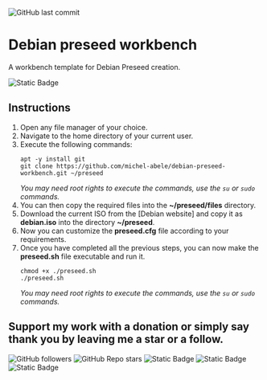 ![GitHub last commit](https://img.shields.io/github/last-commit/michel-abele/debian-preseed-workbench?style=for-the-badge)

# Debian preseed workbench
A workbench template for Debian Preseed creation.

![Static Badge](https://img.shields.io/badge/12-logo?style=for-the-badge&logo=Debian&logoColor=%23ffffff&label=Debian&color=%23A81D33)

## Instructions

1. Open any file manager of your choice.
2. Navigate to the home directory of your current user.
3. Execute the following commands:
   ```shell
   apt -y install git
   git clone https://github.com/michel-abele/debian-preseed-workbench.git ~/preseed
   ```
   _You may need root rights to execute the commands, use the `su` or `sudo` commands._
4. You can then copy the required files into the **~/preseed/files** directory.
5. Download the current ISO from the [Debian website] and copy it as **debian.iso** into the directory **~/preseed**.
6. Now you can customize the **preseed.cfg** file according to your requirements.
7. Once you have completed all the previous steps, you can now make the **preseed.sh** file executable and run it.
   ```shell
   chmod +x ./preseed.sh
   ./preseed.sh
   ```
   _You may need root rights to execute the commands, use the `su` or `sudo` commands._


## Support my work with a donation or simply say thank you by leaving me a star or a follow.

![GitHub followers](https://img.shields.io/github/followers/michel-abele?style=for-the-badge&logo=github&link=https%3A%2F%2Fgithub.com%2Fmichel-abele)
![GitHub Repo stars](https://img.shields.io/github/stars/michel-abele/debian-preseed-workbench?style=for-the-badge&logo=github&link=https%3A%2F%2Fgithub.com%2Fmichel-abele%2Fdebian-preseed-workbench%2Fstargazers)
![Static Badge](https://img.shields.io/badge/Me-logo?style=for-the-badge&logo=PayPal&logoColor=%23ffffff&label=PayPal&color=%23003087&link=https%3A%2F%2Fwww.paypal.com%2Fpaypalme%2FMichelAbele)
![Static Badge](https://img.shields.io/badge/Donate-logo?style=for-the-badge&logo=Ko-fi&logoColor=%23ffffff&label=Ko-fi&color=%23ff5e5b&link=https%3A%2F%2Fko-fi.com%2Fmichelabele)
![Static Badge](https://img.shields.io/badge/Membership-logo?style=for-the-badge&logo=Patreon&logoColor=%23ffffff&label=Patreon&color=%23000000&link=https%3A%2F%2Fpatreon.com%2FMichelAbele)
